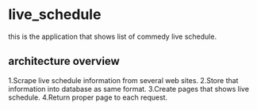 # live_schedule
this is the application that shows list of commedy live schedule.

##  architecture overview
1.Scrape live schedule information from several web sites.
2.Store that information into database as same format.
3.Create pages that shows live schedule.
4.Return proper page to each request.
